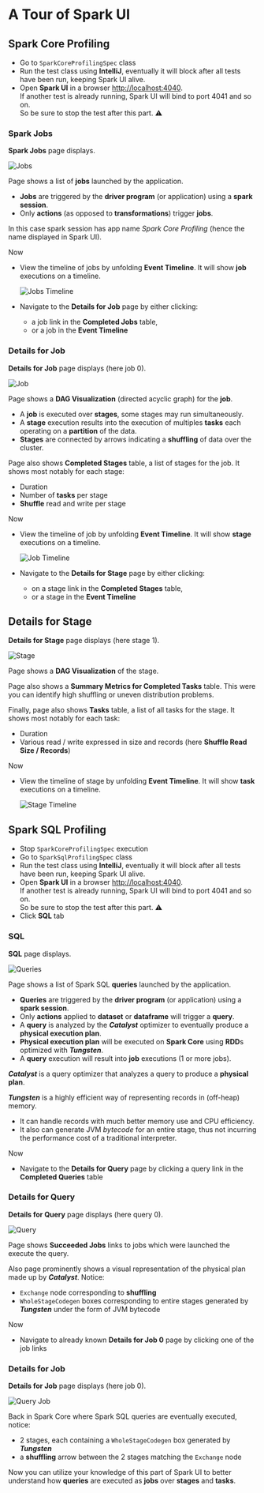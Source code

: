 # A Tour of Spark UI

## Spark Core Profiling

* Go to `SparkCoreProfilingSpec` class
* Run the test class using **IntelliJ**,
  eventually it will block after all tests have been run,
  keeping Spark UI alive.
* Open **Spark UI** in a browser [http://localhost:4040](). \
  If another test is already running, Spark UI will bind to port 4041 and so on. \
  So be sure to stop the test after this part. :warning:

### Spark Jobs

**Spark Jobs** page displays.

![Jobs](spark-core/jobs.png)

Page shows a list of **jobs** launched by the application.

* **Jobs** are triggered by the **driver program** (or application) using a **spark session**.
* Only **actions** (as opposed to **transformations**) trigger **jobs**.
 
In this case spark session has app name _Spark Core Profiling_
(hence the name displayed in Spark UI).

Now

* View the timeline of jobs by unfolding **Event Timeline**.
  It will show **job** executions on a timeline.

  ![Jobs Timeline](spark-core/jobs-timeline.png)

* Navigate to the **Details for Job** page by either clicking:
  * a job link in the **Completed Jobs** table,
  * or a job in the **Event Timeline**

### Details for Job

**Details for Job** page displays (here job 0).

![Job](spark-core/job.png)

Page shows a **DAG Visualization** (directed acyclic graph) for the **job**.
* A **job** is executed over **stages**, some stages may run simultaneously.
* A **stage** execution results into the execution of multiples **tasks** each operating on a **partition** of the data.
* **Stages** are connected by arrows indicating a **shuffling** of data over the cluster.

Page also shows **Completed Stages** table, a list of stages for the job.
It shows most notably for each stage:

* Duration
* Number of **tasks** per stage
* **Shuffle** read and write per stage

Now

* View the timeline of job by unfolding **Event Timeline**.
  It will show **stage** executions on a timeline.

  ![Job Timeline](spark-core/job-timeline.png)

* Navigate to the **Details for Stage** page by either clicking:
  * on a stage link in the **Completed Stages** table,
  * or a stage in the **Event Timeline**

## Details for Stage

**Details for Stage** page displays (here stage 1).

![Stage](spark-core/stage.png)

Page shows a **DAG Visualization** of the stage.

Page also shows a **Summary Metrics for Completed Tasks** table.
This were you can identify high shuffling or uneven distribution problems.

Finally, page also shows **Tasks** table, a list of all tasks for the stage.
It shows most notably for each task:

* Duration
* Various read / write expressed in size and records (here **Shuffle Read Size / Records**)

Now

* View the timeline of stage by unfolding **Event Timeline**.
  It will show **task** executions on a timeline.

  ![Stage Timeline](spark-core/stage-timeline.png)

## Spark SQL Profiling

* Stop `SparkCoreProfilingSpec` execution 
* Go to `SparkSqlProfilingSpec` class
* Run the test class using **IntelliJ**,
  eventually it will block after all tests have been run,
  keeping Spark UI alive.
* Open **Spark UI** in a browser [http://localhost:4040](). \
  If another test is already running, Spark UI will bind to port 4041 and so on. \
  So be sure to stop the test after this part. :warning:
* Click **SQL** tab

### SQL

**SQL** page displays.

![Queries](spark-sql/queries.png)

Page shows a list of Spark SQL **queries** launched by the application.

* **Queries** are triggered by the **driver program** (or application) using a **spark session**.
* Only **actions** applied to **dataset** or **dataframe** will trigger a **query**.
* A **query** is analyzed by the _**Catalyst**_ optimizer to eventually produce a **physical execution plan**.
* **Physical execution plan** will be executed on **Spark Core** using **RDD**s optimized with _**Tungsten**_.
* A **query** execution will result into **job** executions (1 or more jobs).

_**Catalyst**_ is a query optimizer that analyzes a query to produce a **physical plan**.

_**Tungsten**_ is a highly efficient way of representing records in (off-heap) memory.

* It can handle records with much better memory use and CPU efficiency.
* It also can generate JVM _bytecode_ for an entire stage,
  thus not incurring the performance cost of a traditional interpreter.

Now

* Navigate to the **Details for Query** page by clicking a query link in the **Completed Queries** table

### Details for Query

**Details for Query** page displays (here query 0).

![Query](spark-sql/query-job.png)

Page shows **Succeeded Jobs** links to jobs which were launched the execute the query.

Also page prominently shows a visual representation of the physical plan made up by _**Catalyst**_.
Notice:

* `Exchange` node corresponding to **shuffling**
* `WholeStageCodegen` boxes corresponding to entire stages generated by _**Tungsten**_ under the form of JVM bytecode

Now

* Navigate to already known **Details for Job 0** page by clicking one of the job links

### Details for Job

**Details for Job** page displays (here job 0).

![Query Job](spark-sql/job.png)

Back in Spark Core where Spark SQL queries are eventually executed, notice:

* 2 stages, each containing a `WholeStageCodegen` box generated by _**Tungsten**_
* a **shuffling** arrow between the 2 stages matching the `Exchange` node

Now you can utilize your knowledge of this part of Spark UI
to better understand how **queries** are executed as **jobs** over **stages** and **tasks**.
